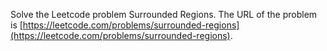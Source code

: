Solve the Leetcode problem Surrounded Regions.
The URL of the problem is [https://leetcode.com/problems/surrounded-regions](https://leetcode.com/problems/surrounded-regions).
